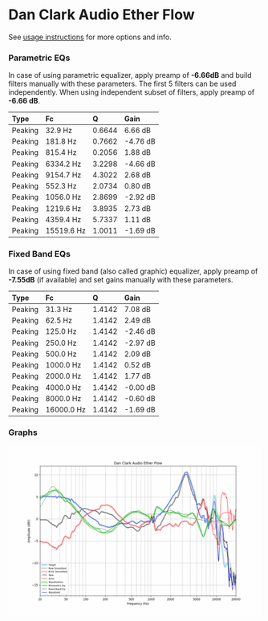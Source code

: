 # Dan Clark Audio Ether Flow
See [usage instructions](https://github.com/jaakkopasanen/AutoEq#usage) for more options and info.

### Parametric EQs
In case of using parametric equalizer, apply preamp of **-6.66dB** and build filters manually
with these parameters. The first 5 filters can be used independently.
When using independent subset of filters, apply preamp of **-6.66 dB**.

| Type    | Fc         |      Q | Gain     |
|:--------|:-----------|:-------|:---------|
| Peaking | 32.9 Hz    | 0.6644 | 6.66 dB  |
| Peaking | 181.8 Hz   | 0.7662 | -4.76 dB |
| Peaking | 815.4 Hz   | 0.2056 | 1.88 dB  |
| Peaking | 6334.2 Hz  | 3.2298 | -4.66 dB |
| Peaking | 9154.7 Hz  | 4.3022 | 2.68 dB  |
| Peaking | 552.3 Hz   | 2.0734 | 0.80 dB  |
| Peaking | 1056.0 Hz  | 2.8699 | -2.92 dB |
| Peaking | 1219.6 Hz  | 3.8935 | 2.73 dB  |
| Peaking | 4359.4 Hz  | 5.7337 | 1.11 dB  |
| Peaking | 15519.6 Hz | 1.0011 | -1.69 dB |

### Fixed Band EQs
In case of using fixed band (also called graphic) equalizer, apply preamp of **-7.55dB**
(if available) and set gains manually with these parameters.

| Type    | Fc         |      Q | Gain     |
|:--------|:-----------|:-------|:---------|
| Peaking | 31.3 Hz    | 1.4142 | 7.08 dB  |
| Peaking | 62.5 Hz    | 1.4142 | 2.49 dB  |
| Peaking | 125.0 Hz   | 1.4142 | -2.46 dB |
| Peaking | 250.0 Hz   | 1.4142 | -2.97 dB |
| Peaking | 500.0 Hz   | 1.4142 | 2.09 dB  |
| Peaking | 1000.0 Hz  | 1.4142 | 0.52 dB  |
| Peaking | 2000.0 Hz  | 1.4142 | 1.77 dB  |
| Peaking | 4000.0 Hz  | 1.4142 | -0.00 dB |
| Peaking | 8000.0 Hz  | 1.4142 | -0.60 dB |
| Peaking | 16000.0 Hz | 1.4142 | -1.69 dB |

### Graphs
![](./Dan%20Clark%20Audio%20Ether%20Flow.png)